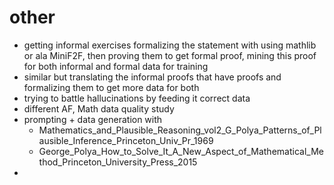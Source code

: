 # other

- getting informal exercises formalizing the statement with using mathlib or ala MiniF2F, then proving them to get formal proof, mining this proof for both informal and formal data for training
- similar but translating the informal proofs that have proofs and formalizing them to get more data for both
- trying to battle hallucinations by feeding it correct data
- different AF, Math data quality study
- prompting + data generation with
  - Mathematics_and_Plausible_Reasoning_vol2_G_Polya_Patterns_of_Plausible_Inference_Princeton_Univ_Pr_1969
  - George_Polya_How_to_Solve_It_A_New_Aspect_of_Mathematical_Method_Princeton_University_Press_2015
-  
